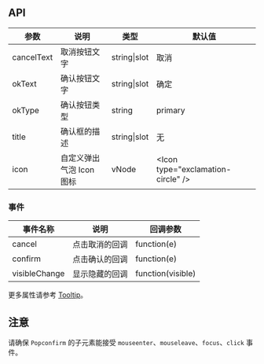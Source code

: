 ## API

| 参数       | 说明                     | 类型         | 默认值                                   |
| ---------- | ------------------------ | ------------ | ---------------------------------------- |
| cancelText | 取消按钮文字             | string\|slot | 取消                                     |
| okText     | 确认按钮文字             | string\|slot | 确定                                     |
| okType     | 确认按钮类型             | string       | primary                                  |
| title      | 确认框的描述             | string\|slot | 无                                       |
| icon       | 自定义弹出气泡 Icon 图标 | vNode        | &lt;Icon type="exclamation-circle" /&gt; |

### 事件

| 事件名称      | 说明           | 回调参数          |
| ------------- | -------------- | ----------------- |
| cancel        | 点击取消的回调 | function(e)       |
| confirm       | 点击确认的回调 | function(e)       |
| visibleChange | 显示隐藏的回调 | function(visible) |

更多属性请参考 [Tooltip](#/components/tooltip-cn/#API)。

## 注意

请确保 `Popconfirm` 的子元素能接受 `mouseenter`、`mouseleave`、`focus`、`click` 事件。

